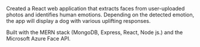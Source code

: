 Created a React web application that extracts faces from user-uploaded photos and identifies human emotions. Depending on the detected emotion, the app will display
a dog with various uplifting responses.

Built with the MERN stack (MongoDB, Express, React, Node js.) and the Microsoft Azure Face API.
